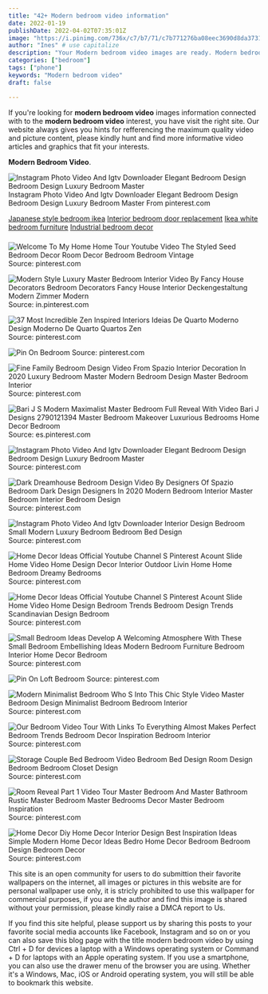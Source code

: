 ```yaml
---
title: "42+ Modern bedroom video information"
date: 2022-01-19
publishDate: 2022-04-02T07:35:01Z
image: "https://i.pinimg.com/736x/c7/b7/71/c7b771276ba08eec3690d8da3731855d.jpg"
author: "Ines" # use capitalize
description: "Your Modern bedroom video images are ready. Modern bedroom video are a topic that is being searched for and liked by netizens today. You can Download the Modern bedroom video files here. Find and Download all royalty-free photos and vectors."
categories: ["bedroom"]
tags: ["phone"]
keywords: "Modern bedroom video"
draft: false

---
```


If you're looking for **modern bedroom video** images information connected with to the **modern bedroom video** interest, you have visit the right  site.  Our website always  gives you  hints  for refferencing  the maximum  quality video and picture  content, please kindly hunt and find more informative video articles and graphics  that fit your interests.

**Modern Bedroom Video**. 

![Instagram Photo Video And Igtv Downloader Elegant Bedroom Design Bedroom Design Luxury Bedroom Master](https://i.pinimg.com/originals/a8/de/30/a8de30e4a11b8218776b5f761af1d51e.png "Instagram Photo Video And Igtv Downloader Elegant Bedroom Design Bedroom Design Luxury Bedroom Master")
Instagram Photo Video And Igtv Downloader Elegant Bedroom Design Bedroom Design Luxury Bedroom Master From pinterest.com

[Japanese style bedroom ikea](/japanese-style-bedroom-ikea/)
[Interior bedroom door replacement](/interior-bedroom-door-replacement/)
[Ikea white bedroom furniture](/ikea-white-bedroom-furniture/)
[Industrial bedroom decor](/industrial-bedroom-decor/)



### 

 


![Welcome To My Home Home Tour Youtube Video The Styled Seed Bedroom Decor Room Decor Bedroom Bedroom Vintage](https://i.pinimg.com/736x/cf/b1/95/cfb1958c6cdfb27e63ba3e850424f214.jpg "Welcome To My Home Home Tour Youtube Video The Styled Seed Bedroom Decor Room Decor Bedroom Bedroom Vintage")
Source: pinterest.com

 

![Modern Style Luxury Master Bedroom Interior Video By Fancy House Decorators Bedroom Decorators Fancy House Interior Deckengestaltung Modern Zimmer Modern](https://i.pinimg.com/originals/aa/86/8a/aa868a1f3fb731a5a090de86895b024b.jpg "Modern Style Luxury Master Bedroom Interior Video By Fancy House Decorators Bedroom Decorators Fancy House Interior Deckengestaltung Modern Zimmer Modern")
Source: in.pinterest.com

 

![37 Most Incredible Zen Inspired Interiors Ideias De Quarto Moderno Design Moderno De Quarto Quartos Zen](https://i.pinimg.com/originals/7f/f5/3e/7ff53e21e8e4e5b1505e20588f2e967f.jpg "37 Most Incredible Zen Inspired Interiors Ideias De Quarto Moderno Design Moderno De Quarto Quartos Zen")
Source: pinterest.com

 

![Pin On Bedroom](https://i.pinimg.com/736x/d0/12/a6/d012a62f047974a173dd66100d36c841.jpg "Pin On Bedroom")
Source: pinterest.com

 

![Fine Family Bedroom Design Video From Spazio Interior Decoration In 2020 Luxury Bedroom Master Modern Bedroom Design Master Bedroom Interior](https://i.pinimg.com/originals/92/c6/71/92c671c831389365fc18e447971e344d.jpg "Fine Family Bedroom Design Video From Spazio Interior Decoration In 2020 Luxury Bedroom Master Modern Bedroom Design Master Bedroom Interior")
Source: pinterest.com

 

![Bari J S Modern Maximalist Master Bedroom Full Reveal With Video Bari J Designs 2790121394 Master Bedroom Makeover Luxurious Bedrooms Home Decor Bedroom](https://i.pinimg.com/originals/9a/57/55/9a5755e69ef768bbaef8453835a0e34a.jpg "Bari J S Modern Maximalist Master Bedroom Full Reveal With Video Bari J Designs 2790121394 Master Bedroom Makeover Luxurious Bedrooms Home Decor Bedroom")
Source: es.pinterest.com

 

![Instagram Photo Video And Igtv Downloader Elegant Bedroom Design Bedroom Design Luxury Bedroom Master](https://i.pinimg.com/originals/a8/de/30/a8de30e4a11b8218776b5f761af1d51e.png "Instagram Photo Video And Igtv Downloader Elegant Bedroom Design Bedroom Design Luxury Bedroom Master")
Source: pinterest.com

 

![Dark Dreamhouse Bedroom Design Video By Designers Of Spazio Bedroom Dark Design Designers In 2020 Modern Bedroom Interior Master Bedroom Interior Bedroom Design](https://i.pinimg.com/originals/47/30/0d/47300d0212a478da85ba98089beab532.jpg "Dark Dreamhouse Bedroom Design Video By Designers Of Spazio Bedroom Dark Design Designers In 2020 Modern Bedroom Interior Master Bedroom Interior Bedroom Design")
Source: pinterest.com

 

![Instagram Photo Video And Igtv Downloader Interior Design Bedroom Small Modern Luxury Bedroom Bedroom Bed Design](https://i.pinimg.com/originals/d2/e4/70/d2e47088d639e414a0eac035826aeb7f.png "Instagram Photo Video And Igtv Downloader Interior Design Bedroom Small Modern Luxury Bedroom Bedroom Bed Design")
Source: pinterest.com

 

![Home Decor Ideas Official Youtube Channel S Pinterest Acount Slide Home Video Home Design Decor Interior Outdoor Livin Home Home Bedroom Dreamy Bedrooms](https://i.pinimg.com/736x/8f/78/e6/8f78e67f9673f8efff84a2efc641cdd5.jpg "Home Decor Ideas Official Youtube Channel S Pinterest Acount Slide Home Video Home Design Decor Interior Outdoor Livin Home Home Bedroom Dreamy Bedrooms")
Source: pinterest.com

 

![Home Decor Ideas Official Youtube Channel S Pinterest Acount Slide Home Video Home Design Bedroom Trends Bedroom Design Trends Scandinavian Design Bedroom](https://i.pinimg.com/originals/4c/63/fb/4c63fb18a85a75f020cf0ffb5623db0c.jpg "Home Decor Ideas Official Youtube Channel S Pinterest Acount Slide Home Video Home Design Bedroom Trends Bedroom Design Trends Scandinavian Design Bedroom")
Source: pinterest.com

 

![Small Bedroom Ideas Develop A Welcoming Atmosphere With These Small Bedroom Embellishing Ideas Modern Bedroom Furniture Bedroom Interior Home Decor Bedroom](https://i.pinimg.com/originals/9e/36/8e/9e368e863e823c395f302621a9371e0c.jpg "Small Bedroom Ideas Develop A Welcoming Atmosphere With These Small Bedroom Embellishing Ideas Modern Bedroom Furniture Bedroom Interior Home Decor Bedroom")
Source: pinterest.com

 

![Pin On Loft Bedroom](https://i.pinimg.com/736x/0d/68/15/0d68154cb86060b7799e419ebb1b440a.jpg "Pin On Loft Bedroom")
Source: pinterest.com

 

![Modern Minimalist Bedroom Who S Into This Chic Style Video Master Bedroom Design Minimalist Bedroom Bedroom Interior](https://i.pinimg.com/736x/36/7f/c0/367fc00b7b4c0e19ad4fec8f3886f687.jpg "Modern Minimalist Bedroom Who S Into This Chic Style Video Master Bedroom Design Minimalist Bedroom Bedroom Interior")
Source: pinterest.com

 

![Our Bedroom Video Tour With Links To Everything Almost Makes Perfect Bedroom Trends Bedroom Decor Inspiration Bedroom Interior](https://i.pinimg.com/originals/c1/e7/1d/c1e71d6cf6246240cf8eaea5142cea03.jpg "Our Bedroom Video Tour With Links To Everything Almost Makes Perfect Bedroom Trends Bedroom Decor Inspiration Bedroom Interior")
Source: pinterest.com

 

![Storage Couple Bed Bedroom Video Bedroom Bed Design Room Design Bedroom Bedroom Closet Design](https://i.pinimg.com/736x/8f/f2/be/8ff2be5c486d46ae5bca5773ba7da525.jpg "Storage Couple Bed Bedroom Video Bedroom Bed Design Room Design Bedroom Bedroom Closet Design")
Source: pinterest.com

 

![Room Reveal Part 1 Video Tour Master Bedroom And Master Bathroom Rustic Master Bedroom Master Bedrooms Decor Master Bedroom Inspiration](https://i.pinimg.com/736x/cc/c8/ea/ccc8eaac0dfca77bf1847795a14b9239.jpg "Room Reveal Part 1 Video Tour Master Bedroom And Master Bathroom Rustic Master Bedroom Master Bedrooms Decor Master Bedroom Inspiration")
Source: pinterest.com

 

![Home Decor Diy Home Decor Interior Design Best Inspiration Ideas Simple Modern Home Decor Ideas Bedro Home Decor Bedroom Bedroom Design Bedroom Decor](https://i.pinimg.com/736x/c7/b7/71/c7b771276ba08eec3690d8da3731855d.jpg "Home Decor Diy Home Decor Interior Design Best Inspiration Ideas Simple Modern Home Decor Ideas Bedro Home Decor Bedroom Bedroom Design Bedroom Decor")
Source: pinterest.com

 

This site is an open community for users to do submittion their favorite wallpapers on the internet, all images or pictures in this website are for personal wallpaper use only, it is stricly prohibited to use this wallpaper for commercial purposes, if you are the author and find this image is shared without your permission, please kindly raise a DMCA report to Us.

If you find this site helpful, please support us by sharing this posts to your favorite social media accounts like Facebook, Instagram and so on or you can also save this blog page with the title modern bedroom video by using Ctrl + D for devices a laptop with a Windows operating system or Command + D for laptops with an Apple operating system. If you use a smartphone, you can also use the drawer menu of the browser you are using. Whether it's a Windows, Mac, iOS or Android operating system, you will still be able to bookmark this website.
